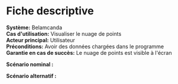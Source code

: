 # Fiche descriptive

**Système:** Belamcanda \
**Cas d'utilisation:** Visualiser le nuage de points \
**Acteur principal:** Utilisateur \
**Préconditions:** Avoir des données chargées dans le programme \
**Garantie en cas de succès:** Le nuage de points est visible à l'écran

**Scénario nominal :**



**Scénario alternatif :** 

